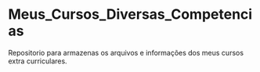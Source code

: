 # Meus_Cursos_Diversas_Competencias
 Repositorio para armazenas os arquivos e informações dos meus cursos extra curriculares.
